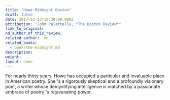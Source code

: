 ```yaml
---
title: "Howe Midnight Boston"
draft: false
date: 2017-03-13T19:30:00.000Z
attribution: "John Palattella, *The Boston Review*"
link_to_original:
nd_author_of_this_review:
related_author: .md
related_books:
  - book/the-midnight.md
description:
weight:
layout: none
---
```

For nearly thirty years, Howe has occupied a particular and invaluable place in American poetry. She''s a rigorously skeptical and a profoundly visionary poet, a writer whose demystifying intelligence is matched by a passionate embrace of poetry''s rejuvenating power.

